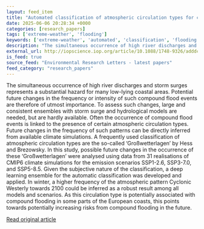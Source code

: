 ```yaml
---
layout: feed_item
title: "Automated classification of atmospheric circulation types for compound flood risk assessment: CMIP6 model analysis utilising a deep learning ensemble"
date: 2025-06-06 20:28:34 +0000
categories: [research_papers]
tags: ['extreme-weather', 'flooding']
keywords: ['extreme-weather', 'automated', 'classification', 'flooding', 'atmospheric']
description: "The simultaneous occurrence of high river discharges and storm surges represents a substantial hazard for many low-lying coastal areas"
external_url: http://iopscience.iop.org/article/10.1088/1748-9326/adddcb
is_feed: true
source_feed: "Environmental Research Letters - latest papers"
feed_category: "research_papers"
---
```


The simultaneous occurrence of high river discharges and storm surges represents a substantial hazard for many low-lying coastal areas. Potential future changes in the frequency or intensity of such compound flood events are therefore of utmost importance. To assess such changes, large and consistent ensembles with storm surge and hydrological models are needed, but are hardly available. Often the occurrence of compound flood events is linked to the presence of certain atmospheric circulation types. Future changes in the frequency of such patterns can be directly inferred from available climate simulations. A frequently used classification of atmospheric circulation types are the so-called ‘Großwetterlagen’ by Hess and Brezowsky. In this study, possible future changes in the occurrence of these ‘Großwetterlagen’ were analysed using data from 31 realisations of CMIP6 climate simulations for the emission scenarios SSP1-2.6, SSP3-7.0, and SSP5-8.5. Given the subjective nature of the classification, a deep learning ensemble for the automatic classification was developed and applied. In winter, a higher frequency of the atmospheric pattern Cyclonic Westerly towards 2100 could be inferred as a robust result among all models and scenarios. As this circulation type is potentially associated with compound flooding in some parts of the European coasts, this points towards potentially increasing risks from compound flooding in the future.

[Read original article](http://iopscience.iop.org/article/10.1088/1748-9326/adddcb)
